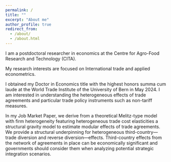 ```yaml
---
permalink: /
title: ""
excerpt: "About me"
author_profile: true
redirect_from: 
  - /about/
  - /about.html
---
```


I am a postdoctoral researcher in economics at the Centre for Agro-Food Research and Technology (CITA). 

My research interests are focused on International trade and applied econometrics.

I obtained my Doctor in Economics title with the highest honors summa cum laude at the World Trade Institute of the University of Bern in May 2024. I am interested in understanding the heterogeneous effects of trade agreements and particular trade policy instruments such as non-tariff measures.

In my Job Market Paper, we derive from a theoretical Melitz-type model with firm heterogeneity featuring heterogeneous trade cost elasticities a structural gravity model to estimate modular effects of trade agreements. We provide a structural underpinning for heterogeneous third-country—trade diversion and reverse diversion—effects. Third-country effects from the network of agreements in place can be economically significant and governments should consider them when analyzing potential strategic integration scenarios.

